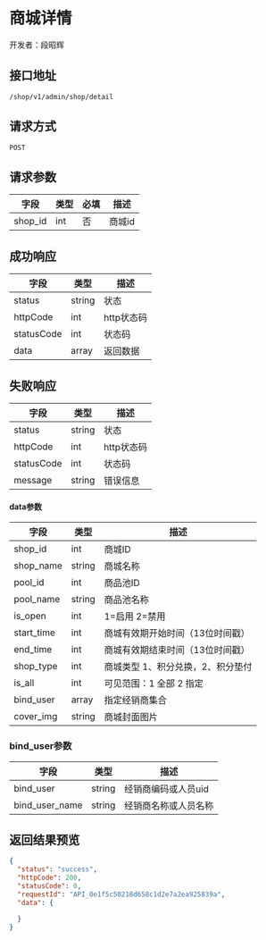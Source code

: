 # 商城详情

开发者：段昭辉

## 接口地址

`/shop/v1/admin/shop/detail`

## 请求方式

`POST`

## 请求参数

| 字段 | 类型   | 必填 | 描述     |
| ---- | ------ | ---- | -------- |
| shop_id | int | 否 | 商城id |

## 成功响应

| 字段       | 类型    | 描述        |
| ---------- | ------- | ----------- |
| status    | string  | 状态    |
| httpCode     | int  | http状态码    |
| statusCode | int  | 状态码 |
| data  | array  | 返回数据      |

## 失败响应

| 字段       | 类型    | 描述        |
| ---------- | ------- | ----------- |
| status    | string  | 状态    |
| httpCode     | int  | http状态码    |
| statusCode | int  | 状态码 |
| message  | string  | 错误信息      |


#### data参数

| 字段 | 类型 | 描述 |
| --- | --- | --- |
| shop_id | int | 商城ID |
| shop_name | string |  商城名称 |
| pool_id | int | 商品池ID |
| pool_name | string |  商品池名称 |
| is_open | int |  1=启用 2=禁用  |
| start_time | int |  商城有效期开始时间（13位时间戳）  |
| end_time | int |  商城有效期结束时间（13位时间戳） |
| shop_type | int |商城类型 1、积分兑换，2、积分垫付|
| is_all | int | 可见范围：1 全部 2 指定 |
| bind_user | array | 指定经销商集合 |
| cover_img | string | 商城封面图片 |

### bind_user参数

| 字段 | 类型 | 描述 |
| --- | --- | --- |
| bind_user | string | 经销商编码或人员uid |
| bind_user_name | string | 经销商名称或人员名称 |

## 返回结果预览

```json
{
  "status": "success",
  "httpCode": 200,
  "statusCode": 0,
  "requestId": "API_0e1f5c50218d658c1d2e7a2ea925839a",
  "data": {
    
  }
}
```